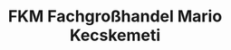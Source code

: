 ---
title: "FKM Fachgroßhandel Mario Kecskemeti"
url: /grammetal/fkm-fachgrosshandel-mario-kecskemeti/
shop: Klempner
---